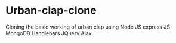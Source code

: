 # Urban-clap-clone
Cloning the basic working of urban clap using Node JS express JS MongoDB Handlebars JQuery Ajax
